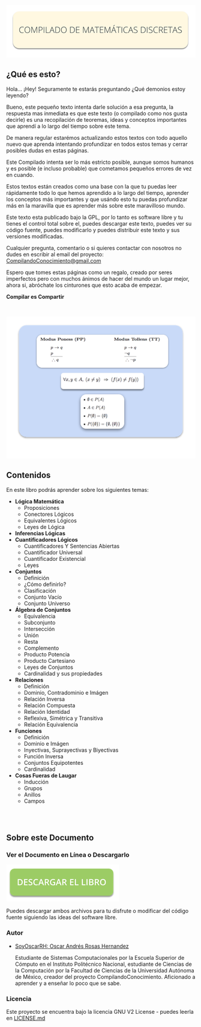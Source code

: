 ![](Graphics/Cover.png)

## ¿Qué es esto?

Hola... ¡Hey! Seguramente te estarás preguntando
    ¿Qué demonios estoy leyendo?

Bueno, este pequeño texto intenta darle solución a esa pregunta,
la respuesta mas inmediata es que este texto (o compilado como nos 
gusta decirle) es una recopilación de teoremas, ideas y conceptos
importantes que aprendí a lo largo del tiempo sobre este tema.

De manera regular estarémos actualizando estos textos con todo
aquello nuevo que aprenda intentando profundizar en todos estos
temas y cerrar posibles dudas en estas páginas.

Este Compilado intenta ser lo más estricto posible, aunque
somos humanos y es posible (e incluso probable) que cometamos
pequeños errores de vez en cuando.

Estos textos están creados como una base con la que tu puedas
leer rápidamente todo lo que hemos aprendido a lo largo del
tiempo, aprender los conceptos más importantes y que usándo
esto tu puedas profundizar más en la maravilla que es aprender
más sobre este maravilloso mundo.

Este texto esta publicado bajo la GPL, por lo tanto es software
libre y tu tienes el control total sobre el, puedes descargar
este texto, puedes ver su código fuente, puedes modificarlo y 
puedes distribuir este texto y sus versiones modificadas.

Cualquier pregunta, comentario o si quieres contactar con
nosotros no dudes en escribir al email del proyecto:
CompilandoConocimiento@gmail.com

Espero que tomes estas páginas como un regalo, creado por
seres imperfectos pero con muchos ánimos de hacer del mundo
un lugar mejor, ahora si, abróchate los cinturones que esto
acaba de empezar.

**Compilar es Compartir**

<br />

[![DownloadButton](Graphics/BookShow.png)](https://CompilandoConocimiento.github.io/LibroMatematicasDiscretas/LibroMatematicasDiscretas.pdf)

## Contenidos

En este libro podrás aprender sobre los siguientes temas:

- **Lógica Matemática**
	- Proposiciones
	- Conectores Lógicos
	- Equivalentes Lógicos
	- Leyes de Lógica
- **Inferencias Lógicas**
- **Cuantificadores Lógicos**
	-  	Cuantificadores Y Sentencias Abiertas
	-   Cuantificador Universal
	-   Cuantificador Existencial
	-   Leyes
- **Conjuntos**
	- Definición
	- ¿Cómo definirlo?
	- Clasificación
	- Conjunto Vacío
	- Conjunto Universo
- **Álgebra de Conjuntos**
	- Equivalencia
	- Subconjunto
	- Intersección
	- Unión
	- Resta
	- Complemento
	- Producto Potencia
	- Producto Cartesiano
	- Leyes de Conjuntos
	- Cardinalidad y sus propiedades
- **Relaciones**
	- Definición
	- Dominio, Contradominio e Imágen
	- Relación Inversa
	- Relación Compuesta
	- Relación Identidad
	- Reflexiva, Simétrica y Transitiva
	- Relación Equivalencia
- **Funciones**
	- Definición
	- Dominio e Imágen
	- Inyectivas, Suprayectivas y Biyectivas
	- Función Inversa
	- Conjuntos Equipotentes
	- Cardinalidad
- **Cosas Fueras de Laugar**
	- Inducción
	- Grupos
	- Anillos
	- Campos


<br><br>

## Sobre este Documento

### Ver el Documento en Línea o Descargarlo

[![DownloadButton](Graphics/DownloadButton.png)](https://compilandoconocimiento.github.io/LibroMatematicasDiscretas/LibroMatematicasDiscretas.pdf)

Puedes descargar ambos archivos para tu disfrute o modificar del código fuente siguiendo las ideas del software libre.


### Autor

* [SoyOscarRH:  Oscar Andrés Rosas Hernandez](https://SoyOscarRH.github.io) 
 
	Estudiante de Sistemas Computacionales por la Escuela Superior de Cómputo en el Instituto Politécnico Nacional,
	estudiante de Ciencias de la Computación por la Facultad de Ciencias de la Universidad Autónoma de México, creador
	del proyecto CompilandoConocimiento.
	Aficionado a aprender y a enseñar lo poco que se sabe.

### Licencia

Este proyecto se encuentra bajo la licencia  GNU V2 License - puedes leerla en [LICENSE.md](LICENSE.md)

<br><br>